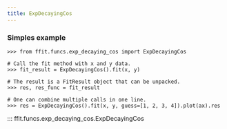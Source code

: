 ```yaml
---
title: ExpDecayingCos
---
```


### Simples example

```
>>> from ffit.funcs.exp_decaying_cos import ExpDecayingCos

# Call the fit method with x and y data.
>>> fit_result = ExpDecayingCos().fit(x, y)

# The result is a FitResult object that can be unpacked.
>>> res, res_func = fit_result

# One can combine multiple calls in one line.
>>> res = ExpDecayingCos().fit(x, y, guess=[1, 2, 3, 4]).plot(ax).res
```

<!-- prettier-ignore -->
::: ffit.funcs.exp_decaying_cos.ExpDecayingCos

